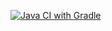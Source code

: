 [![Java CI with Gradle](https://github.com/AlexeiBabeshko/postman-echo/actions/workflows/gradle.yml/badge.svg)](https://github.com/AlexeiBabeshko/postman-echo/actions/workflows/gradle.yml)
